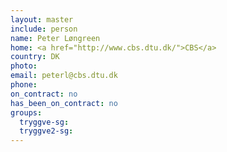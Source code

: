 ```yaml
---
layout: master
include: person
name: Peter Løngreen
home: <a href="http://www.cbs.dtu.dk/">CBS</a>
country: DK
photo:
email: peterl@cbs.dtu.dk
phone:
on_contract: no
has_been_on_contract: no
groups:
  tryggve-sg:
  tryggve2-sg:
---
```

